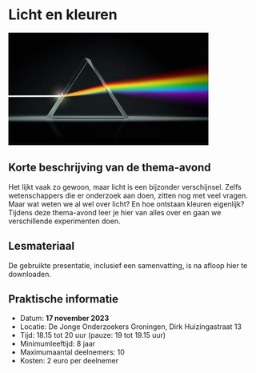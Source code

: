 # Licht en kleuren

![licht](licht.jpg)

## Korte beschrijving van de thema-avond
Het lijkt vaak zo gewoon, maar licht is een bijzonder verschijnsel. Zelfs wetenschappers die er onderzoek aan doen, zitten nog met veel vragen. Maar wat weten we al wel over licht? En hoe ontstaan kleuren eigenlijk? Tijdens deze thema-avond leer je hier van alles over en gaan we verschillende experimenten doen.

## Lesmateriaal
De gebruikte presentatie, inclusief een samenvatting, is na afloop hier te downloaden.

## Praktische informatie
- Datum: **17 november 2023**
- Locatie: De Jonge Onderzoekers Groningen, Dirk Huizingastraat 13
- Tijd: 18.15 tot 20 uur (pauze: 19 tot 19.15 uur)
- Minimumleeftijd: 8 jaar
- Maximumaantal deelnemers: 10
- Kosten: 2 euro per deelnemer
